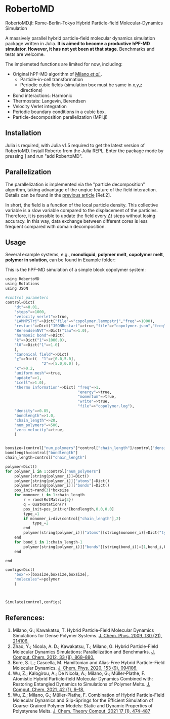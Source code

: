 # RobertoMD

RobertoMD.jl: Rome-Berlin-Tokyo Hybrid Particle-field Molecular-Dynamics Simulation

A massively parallel hybrid particle-field molecular dynamics simulation package written in Julia. **It is aimed to become a productive hPF-MD simulator. However, it has not yet been at that stage**. Benchmarks and tests are welcome.

The implemeted functions are limited for now, including:

* Original hPF-MD algorithm of [Milano *et al.*](https://doi.org/10.1063/1.3142103).
    * Particle-in-cell transformation
    * Periodic cubic fields (simulation box must be same in x,y,z directions)
* Bond interactions: Harmonic
* Thermostats: Langevin, Berendsen
* Velocity Verlet integration
* Periodic boundary conditions in a cubic box.
* Particle-decomposition parallelization (MPI.jl)

## Installation

Julia is required, with Julia v1.5 required to get the latest version of RobertoMD. Install Roberto from the Julia REPL. Enter the package mode by pressing ] and run "add RobertoMD".

## Parallelization
The parallelization is implemented via the "particle decomposition" algorithm, taking advantage of the unqiue feature of the field interaction. Details can be found in the [previous article](https://doi.org/10.1002/jcc.22883) [Ref.2].

In short, the field is a function of the local particle density. This collective variable is a slow variable compared to the displacement of the particles. Therefore, it is possible to update the field every $\Delta t$ steps without losing accuracy. In this way, data exchange between different cores is less frequent compared with domain decomposition.

## Usage

Several example systems, e.g., **monoliquid**, **polymer melt**, **copolymer melt**, **polymer in solution**, can be found in Example folder:

This is the hPF-MD simulation of a simple block copolymer system:

```python
using RobertoMD
using Rotations
using JSON

#control parameters
control=Dict(
    "dt"=>0.01,
    "steps"=>1000,
    "velocity verlet"=>true,
    "LAMMPSTrj"=>Dict("file"=>"copolymer.lammpstrj","freq"=>1000),
    "restart"=>Dict("JSONRestart"=>true,"file"=>"copolymer.json","freq"=>1000),
    "BerendsenNVT"=>Dict("tau"=>1.0),
    "harmonic bond"=>Dict(
    "k"=>Dict("1"=>1000.0),
    "l0"=>Dict("1"=>1.0)
    ),
    "Canonical field"=>Dict(
    "χ"=>Dict(  "1"=>[0.0,5.0],
                "2"=>[5.0,0.0] ),
    "κ"=>0.2,
    "uniform mesh"=>true,
    "update"=>1,
    "Lcell"=>1.0),
    "thermo information"=>Dict( "freq"=>1,
                                "energy"=>true,
                                "momentum"=>true,
                                "write"=>true,
                                "file"=>"copolymer.log"),
    "density"=>0.85,
    "bondlength"=>1.0,
    "chain_length"=>20,
    "num_polymers"=>500,
    "zero velocity"=>true,
    )


boxsize=(control["num_polymers"]*control["chain_length"]/control["density"])^(1.0/3)
bondlength=control["bondlength"]
chain_length=control["chain_length"]

polymer=Dict()
for polymer_i in 1:control["num_polymers"]
    polymer[string(polymer_i)]=Dict()
    polymer[string(polymer_i)]["atoms"]=Dict()
    polymer[string(polymer_i)]["bonds"]=Dict()
    pos_init=rand(3)*boxsize
    for monomer_i in 1:chain_length
        r = rand(RotMatrix{3})
        q = QuatRotation(r)
        pos_init=pos_init+q*[bondlength,0.0,0.0]
        type_=1
        if monomer_i>div(control["chain_length"],2)
            type_=2
        end
        polymer[string(polymer_i)]["atoms"][string(monomer_i)]=Dict("type"=>type_,"mass"=>1,"coords"=>pos_init)
    end
    for bond_i in 1:chain_length-1
        polymer[string(polymer_i)]["bonds"][string(bond_i)]=[1,bond_i,bond_i+1]
    end

end

configs=Dict(
    "box"=>[boxsize,boxsize,boxsize],
    "molecules"=>polymer
    )



Simulate(control,configs)
```

## References:

1. Milano, G.; Kawakatsu, T. Hybrid Particle-Field Molecular Dynamics Simulations for Dense Polymer Systems. [J. Chem. Phys. 2009, 130 (21), 214106.](https://doi.org/10.1063/1.3142103)
2. Zhao, Y.; Nicola, A. D.; Kawakatsu, T.; Milano, G. Hybrid Particle-Field Molecular Dynamics Simulations: Parallelization and Benchmarks. [J. Comput. Chem. 2012, 33 (8), 868–880.](https://doi.org/10.1002/jcc.22883)
3. Bore, S. L.; Cascella, M. Hamiltonian and Alias-Free Hybrid Particle–Field Molecular Dynamics. [J. Chem. Phys. 2020, 153 (9), 094106.](https://doi.org/10.1063/5.0020733)
4. Wu, Z.; Kalogirou, A.; De Nicola, A.; Milano, G.; Müller‐Plathe, F. Atomistic Hybrid Particle‐field Molecular Dynamics Combined with: Restoring Entangled Dynamics to Simulations of Polymer Melts. [J. Comput. Chem. 2021, 42 (1), 6–18.](https://doi.org/10.1002/jcc.26428)
5. Wu, Z.; Milano, G.; Müller-Plathe, F. Combination of Hybrid Particle-Field Molecular Dynamics and Slip-Springs for the Efficient Simulation of Coarse-Grained Polymer Models: Static and Dynamic Properties of Polystyrene Melts. [J. Chem. Theory Comput. 2021 17 (1), 474-487](https://doi.org/10.1021/acs.jctc.0c00954)